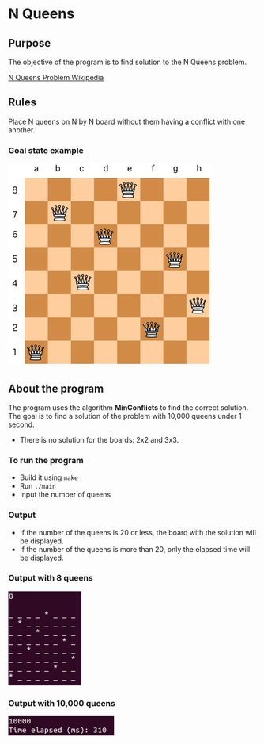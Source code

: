 # N Queens
## Purpose
The objective of the program is to find solution to the N Queens problem.

[N Queens Problem Wikipedia](https://en.wikipedia.org/wiki/Eight_queens_puzzle)

## Rules
Place N queens on N by N board without them having a conflict with one another.

### Goal state example
![Goal](https://github.com/luntropy/n-queens/blob/main/images/goal-state.png)

## About the program
The program uses the algorithm **MinConflicts** to find the correct solution. The goal is to find a solution of the problem with 10,000 queens under 1 second.

- There is no solution for the boards: 2x2 and 3x3.

### To run the program
- Build it using `make`
- Run `./main`
- Input the number of queens

### Output
- If the number of the queens is 20 or less, the board with the solution will be displayed.
- If the number of the queens is more than 20, only the elapsed time will be displayed.

### Output with 8 queens
![Solution-8-queens](https://github.com/luntropy/n-queens/blob/main/images/solution-example-8-queens.png)

### Output with 10,000 queens
![Solution-10000-queens](https://github.com/luntropy/n-queens/blob/main/images/solution-example-10000-queens.png)
